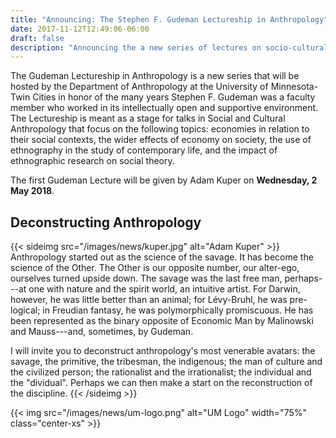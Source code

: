 ```yaml
---
title: "Announcing: The Stephen F. Gudeman Lectureship in Anthropology"
date: 2017-11-12T12:49:06-06:00
draft: false
description: "Announcing the a new series of lectures on socio-cultural anthropology to be hosted by the Department of Anthropology at the University of Minnesota-Twin Cities"
---
```


The Gudeman Lectureship in Anthropology is a new series that will be hosted by the Department of Anthropology at the University of Minnesota-Twin Cities in honor of the many years Stephen F. Gudeman was a faculty member who worked in its intellectually open and supportive environment. The Lectureship is meant as a stage for talks in Social and Cultural Anthropology that focus on the following topics: economies in relation to their social contexts, the wider effects of economy on society, the use of ethnography in the study of contemporary life, and the impact of ethnographic research on social theory.
 
The first Gudeman Lecture will be given by Adam Kuper on **Wednesday, 2 May 2018**.

## Deconstructing Anthropology

{{< sideimg src="/images/news/kuper.jpg" alt="Adam Kuper" >}}
Anthropology started out as the science of the savage. It has become the science of the Other. The Other is our opposite number, our alter-ego, ourselves turned upside down. The savage was the last free man, perhaps---at one with nature and the spirit world, an intuitive artist. For Darwin, however, he was little better than an animal; for Lévy-Bruhl, he was pre-logical; in Freudian fantasy, he was polymorphically promiscuous. He has been represented as the binary opposite of Economic Man by Malinowski and Mauss---and, sometimes, by Gudeman.

I will invite you to deconstruct anthropology's most venerable avatars: the savage, the primitive, the tribesman, the indigenous; the man of culture and the civilized person; the rationalist and the irrationalist; the individual and the "dividual". Perhaps we can then make a start on the reconstruction of the discipline.
{{< /sideimg >}}

{{< img src="/images/news/um-logo.png" alt="UM Logo" width="75%" class="center-xs" >}}
